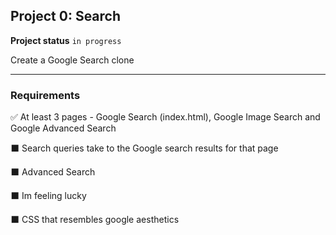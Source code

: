 <h2>Project 0: Search</h2>

<b>Project status</b> <code>in progress</code>

Create a Google Search clone

---
<b><h3>Requirements</h3></b>

:white_check_mark: At least 3 pages - Google Search (index.html), Google Image Search and Google Advanced Search 

:black_large_square: Search queries take to the Google search results for that page

:black_large_square: Advanced Search 

:black_large_square: Im feeling lucky

:black_large_square: CSS that resembles google aesthetics



